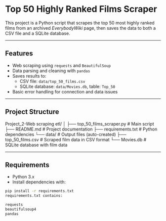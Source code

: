 # Top 50 Highly Ranked Films Scraper

This project is a Python script that scrapes the top 50 most highly ranked films from an archived *EverybodyWiki* page, then saves the data to both a CSV file and a SQLite database.

---

## Features

- Web scraping using `requests` and `BeautifulSoup`
- Data parsing and cleaning with `pandas`
- Saves results to:
  - CSV file: `data/top_50_films.csv`
  - SQLite database: `data/Movies.db`, table: `Top_50`
- Basic error handling for connection and data issues

---

## Project Structure

Project_2-Web scraping etl/
│
├── top_50_films_scraper.py # Main script
├── README.md # Project documentation
├── requirements.txt # Python dependencies
└── data/ # Output files (auto-created)
├── top_50_films.csv # Scraped film data in CSV format
└── Movies.db # SQLite database with film data


---

## Requirements

- Python 3.x
- Install dependencies with:

```bash
pip install -r requirements.txt
requirements.txt contains:

requests
beautifulsoup4
pandas
